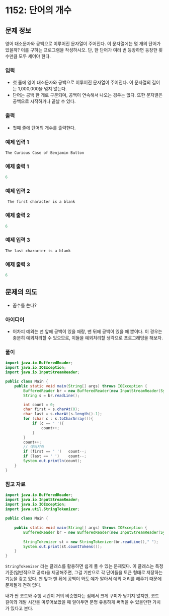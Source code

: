 # 1152: 단어의 개수

## 문제 정보

영어 대소문자와 공백으로 이루어진 문자열이 주어진다. 이 문자열에는 몇 개의 단어가 있을까? 이를 구하는 프로그램을 작성하시오. 단, 한 단어가 여러 번 등장하면 등장한 횟수만큼 모두 세어야 한다.

### 입력

- 첫 줄에 영어 대소문자와 공백으로 이루어진 문자열이 주어진다. 이 문자열의 길이는 1,000,000을 넘지 않는다.
- 단어는 공백 한 개로 구분되며, 공백이 연속해서 나오는 경우는 없다. 또한 문자열은 공백으로 시작하거나 끝날 수 있다.

### 출력

- 첫째 줄에 단어의 개수를 출력한다.

### 예제 입력 1

```
The Curious Case of Benjamin Button
```

### 예제 출력 1

```java
6
```

### 예제 입력 2

```
 The first character is a blank
```

### 예제 출력 2

```java
6
```

### 예제 입력 3

```
The last character is a blank 
```

### 예제 출력 3

```java
6
```

## 문제의 의도

- 꼼수를 쓴다?

### 아이디어

- 어차피 예외는 맨 앞에 공백이 있을 때랑, 맨 뒤에 공백이 있을 때 뿐이다. 이 경우는 충분히 예외처리할 수 있으므로, 이들을 예외처리할 생각으로 프로그래밍을 해보자.

### 풀이

```java
import java.io.BufferedReader;
import java.io.IOException;
import java.io.InputStreamReader;

public class Main {
    public static void main(String[] args) throws IOException {
        BufferedReader br = new BufferedReader(new InputStreamReader(System.in));
        String s = br.readLine();

        int count = 0;
        char first = s.charAt(0);
        char last = s.charAt(s.length()-1);
        for (char c : s.toCharArray()){
            if (c == ' '){
                count++;
            }
        }
        count++;
        // 예외처리
        if (first == ' ')   count--;
        if (last == ' ')    count--;
        System.out.println(count);
    }
}
```

### 참고 자료

```java
import java.io.BufferedReader;
import java.io.InputStreamReader;
import java.io.IOException;
import java.util.StringTokenizer;
 
public class Main {
 
	public static void main(String[] args) throws IOException {
		BufferedReader br = new BufferedReader(new InputStreamReader(System.in));
		
		StringTokenizer st = new StringTokenizer(br.readLine()," ");
		System.out.print(st.countTokens());
	}
}
```

`StringTokenizer` 라는 클래스를 활용하면 쉽게 풀 수 있는 문제였다. 이 클래스는 특정 기준(일반적으로 공백)을 제공해주면, 그걸 기반으로 각 단어들을 토큰 형태로 저장하는 기능을 갖고 있다. 맨 앞과 맨 뒤에 공백이 와도 얘가 알아서 예외 처리를 해주기 때문에 문제될게 전혀 없다. 

내가 짠 코드와 수행 시간이 거의 비슷했다는 점에서 크게 구미가 당기지 않지만, 코드 길이와 개발 시간을 미루어보았을 때 알아두면 분명 유용하게 써먹을 수 있을만한 가치가 있다고 본다.